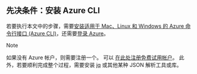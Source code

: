 ## <a name="prerequisite-install-the-azure-cli"></a>先决条件：安装 Azure CLI
若要执行本文中的步骤，需要[安装适用于 Mac、Linux 和 Windows 的 Azure 命令行接口 (Azure CLI)](../articles/cli-install-nodejs.md)，还需要[登录 Azure](../articles/xplat-cli-connect.md)。 

> [!NOTE]
> 如果没有 Azure 帐户，则需要注册一个。 可以 [在此处注册免费试用帐户](../articles/active-directory/sign-up-organization.md)。 此外，若要顺利完成整个过程，需要安装 [jq](https://stedolan.github.io/jq/) 或其他某种 JSON 解析工具或库。
> 
> 

